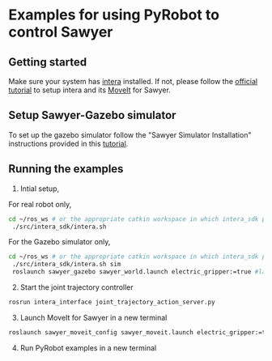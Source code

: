 
# Examples for using PyRobot to control Sawyer


## Getting started

Make sure your system has [intera](http://sdk.rethinkrobotics.com/intera/Workstation_Setup#Install_ROS) installed. If not, please follow the [official tutorial](http://sdk.rethinkrobotics.com/intera/Workstation_Setup#Install_ROS) to setup intera and its [MoveIt](http://sdk.rethinkrobotics.com/intera/MoveIt_Tutorial) for Sawyer.

## Setup Sawyer-Gazebo simulator

To set up the gazebo simulator follow the "Sawyer Simulator Installation" instructions provided in this [tutorial](http://sdk.rethinkrobotics.com/intera/Gazebo_Tutorial).


## Running the examples
1. Intial setup,

For real robot only,
```bash
cd ~/ros_ws # or the appropriate catkin workspace in which intera_sdk package is in
 ./src/intera_sdk/intera.sh 
```

For the Gazebo simulator only,
```bash
cd ~/ros_ws # or the appropriate catkin workspace in which intera_sdk package is in
 ./src/intera_sdk/intera.sh sim
 roslaunch sawyer_gazebo sawyer_world.launch electric_gripper:=true #launch the Gazebo simulagtor
```

2. Start the joint trajectory controller
```bash
rosrun intera_interface joint_trajectory_action_server.py
```

3. Launch MoveIt for Sawyer in a new terminal
```bash
roslaunch sawyer_moveit_config sawyer_moveit.launch electric_gripper:=true
```

4. Run PyRobot examples in a new terminal
